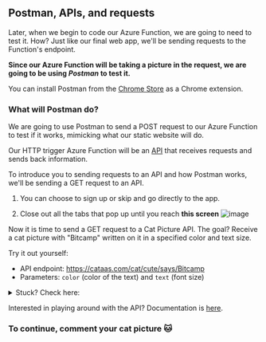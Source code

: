 ## Postman, APIs, and requests

Later, when we begin to code our Azure Function, we are going to need to test it. How? Just like our final web app, we'll be sending requests to the Function's endpoint.

**Since our Azure Function will be taking a picture in the request, we are going to be using *Postman* to test it.**

You can install Postman from the [Chrome Store](https://chrome.google.com/webstore/detail/postman/fhbjgbiflinjbdggehcddcbncdddomop?hl=en) as a Chrome extension.

### What will Postman do?

We are going to use Postman to send a POST request to our Azure Function to test if it works, mimicking what our static website will do.

Our HTTP trigger Azure Function will be an [API](https://www.youtube.com/watch?v=s7wmiS2mSXY) that receives requests and sends back information.

To introduce you to sending requests to an API and how Postman works, we'll be sending a GET request to an API.

1. You can choose to sign up or skip and go directly to the app.

2. Close out all the tabs that pop up until you reach **this screen**
![image](https://user-images.githubusercontent.com/69332964/98034295-c46a9380-1de4-11eb-8f8d-ca508f4e04ef.png)

Now it is time to send a GET request to a Cat Picture API.
The goal? Receive a cat picture with "Bitcamp" written on it in a specified color and text size.

Try it out yourself:
* API endpoint: https://cataas.com/cat/cute/says/Bitcamp
* Parameters: `color` (color of the text) and `text` (font size)

<details>
<summary>Stuck? Check here:</summary>
<br>

1. **Specifying the API Endpoint:** Enter https://cataas.com/cat/cute/says/Bitcamp, which is the API endpoint, into the text box next to GET
  
![image](https://user-images.githubusercontent.com/69332964/98034882-ad787100-1de5-11eb-83fd-9cb73f78beae.png)

2. **Setting Parameters:** Click on "Params" and enter `color` into Key and the color you want (eg. blue) into Value. Enter `text` into the next Key row and a number (eg. 50) into Value.

3. **Click `Send` to get your cat picture**
</details>

Interested in playing around with the API? Documentation is [here](https://cataas.com/#/).

### To continue, comment your cat picture 🐱

